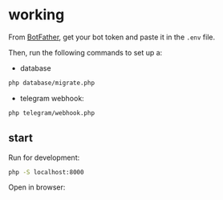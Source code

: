 # working

From [BotFather](https://t.me/BotFather), get your bot token and paste it in the `.env` file.

Then, run the following commands to set up a:

- database

```bash
php database/migrate.php
```

- telegram webhook:

```bash
php telegram/webhook.php
```

## start

Run for development:
```bash
php -S localhost:8000
```

Open in browser: